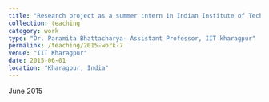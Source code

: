 ```yaml
---
title: "Research project as a summer intern in Indian Institute of Technology, Kharagpur"
collection: teaching
category: work
type: "Dr. Paramita Bhattacharya- Assistant Professor, IIT kharagpur"
permalink: /teaching/2015-work-7
venue: "IIT Kharagpur"
date: 2015-06-01
location: "Kharagpur, India"
---
```


June 2015
